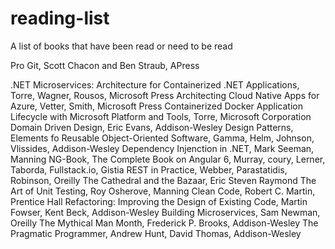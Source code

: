 # reading-list
A list of books that have been read or need to be read

Pro Git, Scott Chacon and Ben Straub, APress

.NET Microservices: Architecture for Containerized .NET Applications, Torre, Wagner, Rousos, Microsoft Press
Architecting Cloud Native Apps for Azure, Vetter, Smith, Microsoft Press
Containerized Docker Application Lifecycle with Microsoft Platform and Tools, Torre, Microsoft Corporation
Domain Driven Design, Eric Evans, Addison-Wesley
Design Patterns, Elements fo Reusable Object-Oriented Software, Gamma, Helm, Johnson, Vlissides, Addison-Wesley
Dependency Injenction in .NET, Mark Seeman, Manning
NG-Book, The Complete Book on Angular 6, Murray, coury, Lerner, Taborda, Fullstack.io, Gistia
REST in Practice, Webber, Parastatidis, Robinson, Oreilly
The Cathedral and the Bazaar, Eric Steven Raymond
The Art of Unit Testing, Roy Osherove, Manning
Clean Code, Robert C. Martin, Prentice Hall
Refactoring: Improving the Design of Existing Code, Martin Fowser, Kent Beck, Addison-Wesley
Building Microservices, Sam Newman, Oreilly
The Mythical Man Month, Frederick P. Brooks, Addison-Wesley
The Pragmatic Programmer, Andrew Hunt, David Thomas, Addison-Wesley

